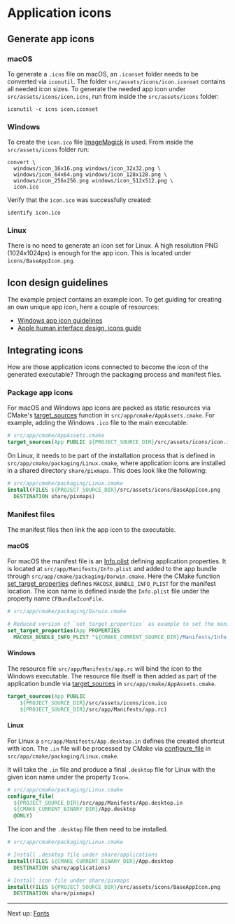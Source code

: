 # Application icons

## Generate app icons

### macOS

To generate a `.icns` file on macOS, an `.iconset` folder needs to be converted via `iconutil`. The
folder `src/assets/icons/icon.iconset` contains all needed icon sizes. To generate the needed app icon under `src/assets/icons/icon.icns`, run from inside the `src/assets/icons` folder:

```shell
iconutil -c icns icon.iconset
```

### Windows

To create the `icon.ico` file [ImageMagick](https://www.imagemagick.org) is used. From inside the `src/assets/icons` folder run:

```shell
convert \
  windows/icon_16x16.png windows/icon_32x32.png \
  windows/icon_64x64.png windows/icon_128x128.png \
  windows/icon_256x256.png windows/icon_512x512.png \
  icon.ico
```

Verify that the `icon.ico` was successfully created:

```shell
identify icon.ico
```

### Linux

There is no need to generate an icon set for Linux. A high resolution PNG (1024x1024px) is enough for the app icon. This is located under `icons/BaseAppIcon.png`.

## Icon design guidelines

The example project contains an example icon. To get guiding for creating an own unique app icon, here a couple of resources:

- [Windows app icon guidelines](https://learn.microsoft.com/en-us/windows/apps/design/style/iconography/app-icon-design)
- [Apple human interface design, icons guide](https://developer.apple.com/design/human-interface-guidelines/foundations/app-icons/)

## Integrating icons

How are those application icons connected to become the icon of the generated executable? Through the packaging process and manifest files.

### Package app icons

For macOS and Windows app icons are packed as static resources via CMake's [target_sources](https://cmake.org/cmake/help/latest/command/target_sources.html) function in `src/app/cmake/AppAssets.cmake`. For example, adding the Windows `.ico` file to the main executable:

```cmake
# src/app/cmake/AppAssets.cmake
target_sources(App PUBLIC ${PROJECT_SOURCE_DIR}/src/assets/icons/icon.ico)
```

On Linux, it needs to be part of the installation process that is defined in `src/app/cmake/packaging/Linux.cmake`, where application icons are installed in a shared directory `share/pixmaps`. This does look like the following:

```cmake
# src/app/cmake/packaging/Linux.cmake
install(FILES ${PROJECT_SOURCE_DIR}/src/assets/icons/BaseAppIcon.png
  DESTINATION share/pixmaps)
```

### Manifest files

The manifest files then link the app icon to the executable.

#### macOS

For macOS the manifest file is an [Info.plist](https://developer.apple.com/documentation/bundleresources/information_property_list) defining application properties. It is located at `src/app/Manifests/Info.plist` and added to the app bundle through `src/app/cmake/packaging/Darwin.cmake`. Here the CMake function [set_target_properties](https://cmake.org/cmake/help/latest/command/set_target_properties.html) defines `MACOSX_BUNDLE_INFO_PLIST` for the manifest location. The icon name is defined inside the `Info.plist` file under the property name `CFBundleIconFile`.

```cmake
# src/app/cmake/packaging/Darwin.cmake

# Reduced version of `set_target_properties` as example to set the manifest file.
set_target_properties(App PROPERTIES
  MACOSX_BUNDLE_INFO_PLIST "${CMAKE_CURRENT_SOURCE_DIR}/Manifests/Info.plist")
```

#### Windows

The resource file `src/app/Manifests/app.rc` will bind the icon to the Windows executable. The resource file itself is then added as part of the application bundle via [target_sources](https://cmake.org/cmake/help/latest/command/target_sources.html) in `src/app/cmake/AppAssets.cmake`.

```cmake
target_sources(App PUBLIC
    ${PROJECT_SOURCE_DIR}/src/assets/icons/icon.ico
    ${PROJECT_SOURCE_DIR}/src/app/Manifests/app.rc)
```

#### Linux

For Linux a `src/app/Manifests/App.desktop.in` defines the created shortcut with icon. The `.in` file will be processed by CMake via [configure_file](https://cmake.org/cmake/help/latest/command/configure_file.html) in `src/app/cmake/packaging/Linux.cmake`.

It will take the `.in` file and produce a final `.desktop` file for Linux with the given icon name under the property `Icon=`.

```cmake
# src/app/cmake/packaging/Linux.cmake
configure_file(
  ${PROJECT_SOURCE_DIR}/src/app/Manifests/App.desktop.in
  ${CMAKE_CURRENT_BINARY_DIR}/App.desktop
  @ONLY)
```

The icon and the `.desktop` file then need to be installed.

```cmake
# src/app/cmake/packaging/Linux.cmake

# Install .desktop file under share/applications
install(FILES ${CMAKE_CURRENT_BINARY_DIR}/App.desktop
  DESTINATION share/applications)

# Install icon file under share/pixmaps
install(FILES ${PROJECT_SOURCE_DIR}/src/assets/icons/BaseAppIcon.png
  DESTINATION share/pixmaps)
```

***

Next up: [Fonts](Fonts.md)
